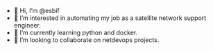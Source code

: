 - 👋 Hi, I’m @esbif
- 👀 I’m interested in automating my job as a satellite network support engineer.
- 🌱 I’m currently learning python and docker.
- 💞️ I’m looking to collaborate on netdevops projects.
